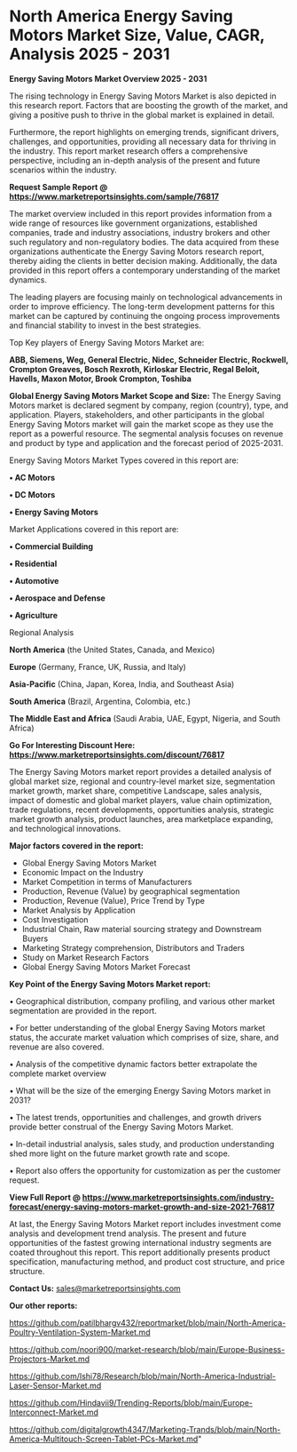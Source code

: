 # North America Energy Saving Motors Market Size, Value, CAGR, Analysis 2025 - 2031

<Strong> Energy Saving Motors Market Overview 2025 - 2031</strong>

The rising technology in Energy Saving Motors Market is also depicted in this research report. Factors that are boosting the growth of the market, and giving a positive push to thrive in the global market is explained in detail.

Furthermore, the report highlights on emerging trends, significant drivers, challenges, and opportunities, providing all necessary data for thriving in the industry. This report market research offers a comprehensive perspective, including an in-depth analysis of the present and future scenarios within the industry.

<strong>Request Sample Report @ <a href=https://www.marketreportsinsights.com/sample/76817>https://www.marketreportsinsights.com/sample/76817</a></strong>

The market overview included in this report provides information from a wide range of resources like government organizations, established companies, trade and industry associations, industry brokers and other such regulatory and non-regulatory bodies. The data acquired from these organizations authenticate the Energy Saving Motors research report, thereby aiding the clients in better decision making. Additionally, the data provided in this report offers a contemporary understanding of the market dynamics.

The leading players are focusing mainly on technological advancements in order to improve efficiency. The long-term development patterns for this market can be captured by continuing the ongoing process improvements and financial stability to invest in the best strategies.

Top Key players of Energy Saving Motors Market are:

<strong>ABB, Siemens, Weg, General Electric, Nidec, Schneider Electric, Rockwell, Crompton Greaves, Bosch Rexroth, Kirloskar Electric, Regal Beloit, Havells, Maxon Motor, Brook Crompton, Toshiba</strong>

<strong><b>Global Energy Saving Motors Market Scope and Size:</b></strong>
The Energy Saving Motors market is declared segment by company, region (country), type, and application. Players, stakeholders, and other participants in the global Energy Saving Motors market will gain the market scope as they use the report as a powerful resource. The segmental analysis focuses on revenue and product by type and application and the forecast period of 2025-2031.

Energy Saving Motors Market Types covered in this report are:

<strong>• AC Motors

• DC Motors

• Energy Saving Motors</strong>

Market Applications covered in this report are:

<strong>• Commercial Building

• Residential

• Automotive

• Aerospace and Defense

• Agriculture</strong> 

Regional Analysis

<strong>North America</strong> (the United States, Canada, and Mexico)

<strong>Europe</strong> (Germany, France, UK, Russia, and Italy)

<strong>Asia-Pacific</strong> (China, Japan, Korea, India, and Southeast Asia)

<strong>South America</strong> (Brazil, Argentina, Colombia, etc.)

<strong>The Middle East and Africa</strong> (Saudi Arabia, UAE, Egypt, Nigeria, and South Africa)

<strong>Go For Interesting Discount Here: <a href=https://www.marketreportsinsights.com/discount/76817>https://www.marketreportsinsights.com/discount/76817</a></strong>

The Energy Saving Motors market report provides a detailed analysis of global market size, regional and country-level market size, segmentation market growth, market share, competitive Landscape, sales analysis, impact of domestic and global market players, value chain optimization, trade regulations, recent developments, opportunities analysis, strategic market growth analysis, product launches, area marketplace expanding, and technological innovations.

<strong><b>Major factors covered in the report:</b></strong>
<ul>
  <li>Global Energy Saving Motors Market </li>
  <li>Economic Impact on the Industry</li>
  <li>Market Competition in terms of Manufacturers</li>
  <li>Production, Revenue (Value) by geographical segmentation</li>
  <li>Production, Revenue (Value), Price Trend by Type</li>
  <li>Market Analysis by Application</li>
  <li>Cost Investigation</li>
  <li>Industrial Chain, Raw material sourcing strategy and Downstream Buyers</li>
  <li>Marketing Strategy comprehension, Distributors and Traders</li>
  <li>Study on Market Research Factors</li>
  <li>Global Energy Saving Motors Market Forecast</li>
</ul>

<strong><b>Key Point of the Energy Saving Motors Market report:</b></strong>

• Geographical distribution, company profiling, and various other market segmentation are provided in the report.

• For better understanding of the global Energy Saving Motors market status, the accurate market valuation which comprises of size, share, and revenue are also covered.

• Analysis of the competitive dynamic factors better extrapolate the complete market overview

• What will be the size of the emerging Energy Saving Motors market in 2031?

• The latest trends, opportunities and challenges, and growth drivers provide better construal of the Energy Saving Motors Market.

• In-detail industrial analysis, sales study, and production understanding shed more light on the future market growth rate and scope.

• Report also offers the opportunity for customization as per the customer request.

<strong><b>View Full Report @ <a href=https://www.marketreportsinsights.com/industry-forecast/energy-saving-motors-market-growth-and-size-2021-76817>https://www.marketreportsinsights.com/industry-forecast/energy-saving-motors-market-growth-and-size-2021-76817</a></b></strong>


At last, the Energy Saving Motors Market report includes investment come analysis and development trend analysis. The present and future opportunities of the fastest growing international industry segments are coated throughout this report. This report additionally presents product specification, manufacturing method, and product cost structure, and price structure.

<strong>Contact Us:</strong>
sales@marketreportsinsights.com

<strong>Our other reports:</strong>

<a href=https://github.com/patilbhargv432/reportmarket/blob/main/North-America-Poultry-Ventilation-System-Market.md>https://github.com/patilbhargv432/reportmarket/blob/main/North-America-Poultry-Ventilation-System-Market.md</a>

<a href=https://github.com/noori900/market-research/blob/main/Europe-Business-Projectors-Market.md>https://github.com/noori900/market-research/blob/main/Europe-Business-Projectors-Market.md</a>

<a href=https://github.com/Ishi78/Research/blob/main/North-America-Industrial-Laser-Sensor-Market.md>https://github.com/Ishi78/Research/blob/main/North-America-Industrial-Laser-Sensor-Market.md</a>

<a href=https://github.com/Hindavii9/Trending-Reports/blob/main/Europe-Interconnect-Market.md>https://github.com/Hindavii9/Trending-Reports/blob/main/Europe-Interconnect-Market.md</a>

<a href=https://github.com/digitalgrowth4347/Marketing-Trands/blob/main/North-America-Multitouch-Screen-Tablet-PCs-Market.md>https://github.com/digitalgrowth4347/Marketing-Trands/blob/main/North-America-Multitouch-Screen-Tablet-PCs-Market.md</a>"
